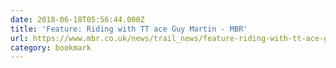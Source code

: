 ```yaml
---
date: 2018-06-18T05:56:44.000Z
title: 'Feature: Riding with TT ace Guy Martin - MBR'
url: https://www.mbr.co.uk/news/trail_news/feature-riding-with-tt-ace-guy-martin-313979
category: bookmark
---
```

